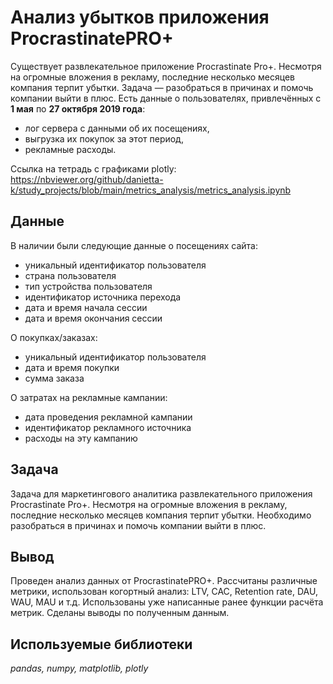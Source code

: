 # Анализ убытков приложения ProcrastinatePRO+
Существует развлекательное приложение Procrastinate Pro+. Несмотря на огромные вложения в рекламу, последние несколько месяцев компания терпит убытки. Задача — разобраться в причинах и помочь компании выйти в плюс.
Есть данные о пользователях, привлечённых с **1 мая** по **27 октября 2019 года**:
- лог сервера с данными об их посещениях,
- выгрузка их покупок за этот период,
- рекламные расходы.

Ссылка на тетрадь с графиками plotly: https://nbviewer.org/github/danietta-k/study_projects/blob/main/metrics_analysis/metrics_analysis.ipynb

## Данные
В наличии были следующие данные о посещениях сайта:
- уникальный идентификатор пользователя
- страна пользователя
- тип устройства пользователя
- идентификатор источника перехода
- дата и время начала сессии
- дата и время окончания сессии

О покупках/заказах:
- уникальный идентификатор пользователя
- дата и время покупки
- сумма заказа

О затратах на рекламные кампании:
- дата проведения рекламной кампании
- идентификатор рекламного источника
- расходы на эту кампанию

## Задача

Задача для маркетингового аналитика развлекательного приложения Procrastinate Pro+. Несмотря на огромные вложения в рекламу, последние несколько месяцев компания терпит убытки. Необходимо разобраться в причинах и помочь компании выйти в плюс.

## Вывод

Проведен анализ данных от ProcrastinatePRO+.
Рассчитаны различные метрики, использован когортный анализ: LTV, CAC, Retention rate, DAU, WAU, MAU и т.д. Использованы уже написанные ранее функции расчёта метрик. Сделаны выводы по полученным данным.

## Используемые библиотеки

*pandas, numpy, matplotlib, plotly*


